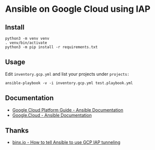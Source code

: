 # Ansible on Google Cloud using IAP

## Install

```shell
python3 -m venv venv
. venv/bin/activate
python3 -m pip install -r requirements.txt
```

## Usage

Edit `inventory.gcp.yml` and list your projects under `projects:`

```shell
ansible-playbook -v -i inventory.gcp.yml test.playbook.yml
```

## Documentation

- [Google Cloud Platform Guide - Ansible Documentation](https://docs.ansible.com/ansible/latest/scenario_guides/guide_gce.html)
- [Google.Cloud - Ansible Documentation](https://docs.ansible.com/ansible/latest/collections/google/cloud/index.html)

## Thanks

- [binx.io - How to tell Ansible to use GCP IAP tunneling](https://binx.io/2021/03/10/how-to-tell-ansible-to-use-gcp-iap-tunneling/)